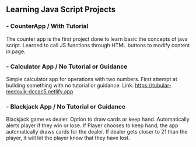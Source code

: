 ## Learning Java Script Projects

### - CounterApp / With Tutorial
The counter app is the first project done to learn basic the concepts of java script.
Learned to call JS functions through HTML buttons to modify content in page.

### - Calculator App / No Tutorial or Guidance
Simple calculator app for operations with two numbers. First attempt at building something with no tutorial or guidance. 
Link: https://tubular-medovik-dccac5.netlify.app

### - Blackjack App / No Tutorial or Guidance
Blackjack game vs dealer. Option to draw cards or keep hand. Automatically alerts player if they win or lose. If Player chooses to keep hand, the app automatically draws cards for the dealer. If dealer gets closer to 21 than the player, it will let the player know that they have lost.